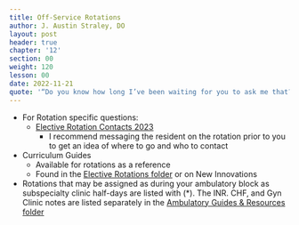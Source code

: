 ```yaml
---
title: Off-Service Rotations
author: J. Austin Straley, DO
layout: post
header: true
chapter: '12'
section: 00
weight: 120
lesson: 00
date: 2022-11-21
quote: '“Do you know how long I’ve been waiting for you to ask me that?”'
---
```


- For Rotation specific questions:
	- [Elective Rotation Contacts 2023][1]
		- I recommend messaging the resident on the rotation prior to you to get an idea of where to go and who to contact
- Curriculum Guides
	- Available for rotations as a reference
	- Found in the [Elective Rotations folder][2] or on New Innovations 
- Rotations that may be assigned as during your ambulatory block as subspecialty clinic half-days are listed with (*). The INR. CHF, and Gyn Clinic notes are listed separately in the [Ambulatory Guides & Resources folder][3]

[1]: https://camcorg.sharepoint.com/:x:/r/sites/DPT_IAM_Internal_Medicine_Program_26296-Residents/Shared%20Documents/Residents/Elective%20Rotations/Elective%20Rotation%20Contacts%202022.xls?d=w6c9400520d494c408b880345b049f24d&csf=1&web=1&e=leoOfZ 
[2]: https://camcorg.sharepoint.com/:f:/r/sites/DPT_IAM_Internal_Medicine_Program_26296-Residents/Shared%20Documents/Residents/Elective%20Rotations?csf=1&web=1&e=cnnc4s
[3]: https://camcorg.sharepoint.com/:f:/r/sites/DPT_IAM_Internal_Medicine_Program_26296-Residents/Shared%20Documents/Residents/Ambulatory%20Guides%20%26%20Resources?csf=1&web=1&e=xtW79S